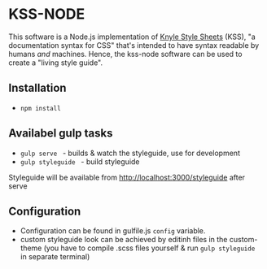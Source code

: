 # KSS-NODE

This software is a Node.js implementation of [Knyle Style Sheets](https://github.com/kneath/kss) (KSS), "a documentation syntax for CSS" that's intended to have syntax readable by humans *and* machines. Hence, the kss-node software can be used to create a "living style guide".

## Installation
- ```npm install```

## Availabel gulp tasks
- ```gulp serve ```  - builds & watch the styleguide, use for development
- ```gulp styleguide ``` - build styleguide

Styleguide will be available from
[http://localhost:3000/styleguide](http://localhost:3000/styleguide)
after serve

## Configuration
- Configuration can be found in gulfile.js ```config``` variable.
- custom styleguide look can be achieved by editinh files in the custom-theme (you have to compile .scss files yourself & run ```gulp styleguide ``` in separate terminal)

